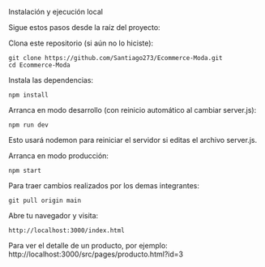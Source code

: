  Instalación y ejecución local

Sigue estos pasos desde la raíz del proyecto:

Clona este repositorio (si aún no lo hiciste):

    git clone https://github.com/Santiago273/Ecommerce-Moda.git
    cd Ecommerce-Moda

Instala las dependencias:

    npm install

Arranca en modo desarrollo (con reinicio automático al cambiar server.js):

    npm run dev

Esto usará nodemon para reiniciar el servidor si editas el archivo server.js.

Arranca en modo producción:

    npm start
    
Para traer cambios realizados por los demas integrantes:

    git pull origin main
    

Abre tu navegador y visita:

    http://localhost:3000/index.html

Para ver el detalle de un producto, por ejemplo: 
    http://localhost:3000/src/pages/producto.html?id=3

    
